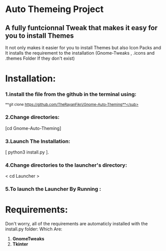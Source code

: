 # Auto Themeing Project

## A fully funtcionnal Tweak that makes it easy for you to install Themes

It not only makes it easier for you to install Themes but also Icon Packs and It installs the requirement to the installation (Gnome-Tweaks , .icons and .themes Folder If they don't exist)

# Installation:
### 1.install the file from the github in the terminal using:

<sub>**git clone https://github.com/TheRayanFikri/Gnome-Auto-Theming**</sub>
### 2.Change directories:
[cd Gnome-Auto-Theming]
### 3.Launch The Installation:
[ python3 install.py ].
### 4.Change directories to the launcher's directory:
< cd Launcher >
### 5.To launch the **Launcher** By Running :
<python3 launcher.py>

# Requirements:
Don't worry, all of the requirements are automaticly installed with the install.py folder:
Which Are:
1. **GnomeTweaks**
2. **Tkinter**




